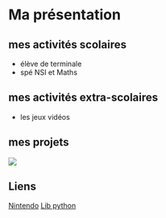 # Ma présentation

## mes activités scolaires
 
 - élève de terminale
 - spé NSI et Maths

## mes activités extra-scolaires
 
 - les jeux vidéos

## mes projets

![](https://static1.thegamerimages.com/wordpress/wp-content/uploads/2025/01/vs-youtube-anupdatefromnintendo-1-48.jpg)

## Liens

[Nintendo](https://www.nintendo.com/fr/)
[Lib python](https://docs.python.org/3/library/index.html)
